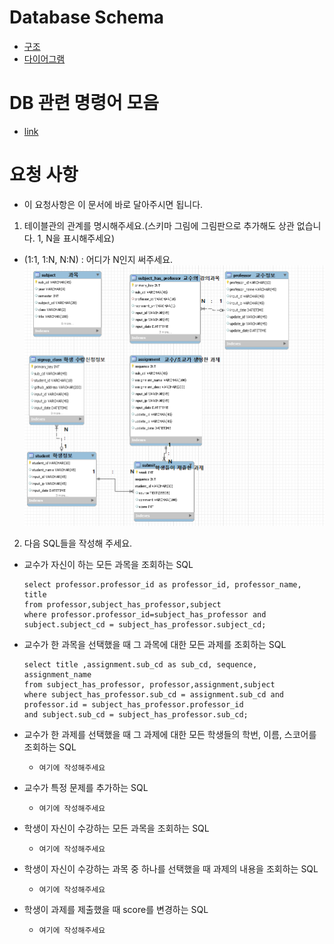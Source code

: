 # Database Schema
- [구조](https://github.com/BJ-Lim/Capstone_Design/blob/master/database/database.md)
- [다이어그램](https://github.com/BJ-Lim/Capstone_Design/blob/master/database/ERD_0227_v3.PNG)
# DB 관련 명령어 모음
- [link](https://github.com/BJ-Lim/Capstone_Design/blob/master/database/db_command.md)

# 요청 사항
- 이 요청사항은 이 문서에 바로 달아주시면 됩니다.
1. 테이블관의 관계를 명시해주세요.(스키마 그림에 그림판으로 추가해도 상관 없습니다. 1, N을 표시해주세요)
- (1:1, 1:N, N:N) : 어디가 N인지 써주세요.
![테이블 관계 분석](https://github.com/BJ-Lim/Capstone_Design/blob/master/database/db_img/DB관계.PNG)

2. 다음 SQL들을 작성해 주세요.
- 교수가 자신이 하는 모든 과목을 조회하는 SQL
  ```
  select professor.professor_id as professor_id, professor_name, title 
  from professor,subject_has_professor,subject
  where professor.professor_id=subject_has_professor and subject.subject_cd = subject_has_professor.subject_cd;
  ```
 
- 교수가 한 과목을 선택했을 때 그 과목에 대한 모든 과제를 조회하는 SQL
  ```
  select title ,assignment.sub_cd as sub_cd, sequence, assignment_name 
  from subject_has_professor, professor,assignment,subject
  where subject_has_professor.sub_cd = assignment.sub_cd and professor.id = subject_has_professor.professor_id
  and subject.sub_cd = subject_has_professor.sub_cd;
  ```

- 교수가 한 과제를 선택했을 때 그 과제에 대한 모든 학생들의 학번, 이름, 스코어를 조회하는 SQL
  - `여기에 작성해주세요`
- 교수가 특정 문제를 추가하는 SQL
  - `여기에 작성해주세요`
- 학생이 자신이 수강하는 모든 과목을 조회하는 SQL
  - `여기에 작성해주세요`
- 학생이 자신이 수강하는 과목 중 하나를 선택했을 때 과제의 내용을 조회하는 SQL
  - `여기에 작성해주세요`
- 학생이 과제를 제출했을 때 score를 변경하는 SQL
  - `여기에 작성해주세요`
